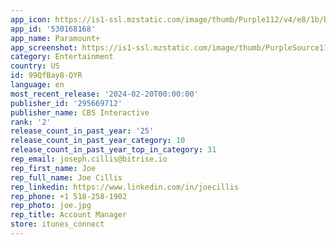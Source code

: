```yaml
---
app_icon: https://is1-ssl.mzstatic.com/image/thumb/Purple112/v4/e8/1b/ba/e81bba15-1549-8ab2-5159-6e54103fa469/P_U002bAppIcon-0-1x_U007emarketing-0-7-0-85-220-0.png/1024x1024bb.png
app_id: '530168168'
app_name: Paramount+
app_screenshot: https://is1-ssl.mzstatic.com/image/thumb/PurpleSource116/v4/68/9c/51/689c51a8-d88b-0402-b092-7a0a67572074/e0d992ba-b228-452b-ad51-fffba76da639_2-PPlus-SS-iPhone12-Originals-1242x2688.jpg/1242x2688bb.png
category: Entertainment
country: US
id: 99QfBay8-QYR
language: en
most_recent_release: '2024-02-20T00:00:00'
publisher_id: '295669712'
publisher_name: CBS Interactive
rank: '2'
release_count_in_past_year: '25'
release_count_in_past_year_category: 10
release_count_in_past_year_top_in_category: 31
rep_email: joseph.cillis@bitrise.io
rep_first_name: Joe
rep_full_name: Joe Cillis
rep_linkedin: https://www.linkedin.com/in/joecillis
rep_phone: +1 518-258-1902
rep_photo: joe.jpg
rep_title: Account Manager
store: itunes_connect
---
```

